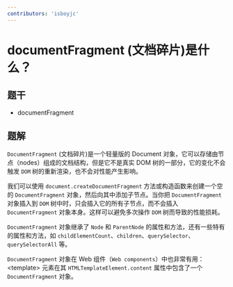```yaml
---
contributors: 'isboyjc'
---
```


# documentFragment (文档碎片)是什么？


## 题干

- documentFragment



## 题解

<!-- ::: details 点我查看题解 -->

`DocumentFragment` (文档碎片)是一个轻量版的 Document 对象，它可以存储由节点（nodes）组成的文档结构，但是它不是真实 DOM 树的一部分，它的变化不会触发 `DOM` 树的重新渲染，也不会对性能产生影响。

我们可以使用 `document.createDocumentFragment` 方法或构造函数来创建一个空的 `DocumentFragment` 对象，然后向其中添加子节点。当你把 `DocumentFragment` 对象插入到 `DOM` 树中时，只会插入它的所有子节点，而不会插入 `DocumentFragment` 对象本身。这样可以避免多次操作 `DOM` 树而导致的性能损耗。

`DocumentFragment` 对象继承了 `Node` 和 `ParentNode` 的属性和方法，还有一些特有的属性和方法，如 `childElementCount`、`children`、`querySelector`、`querySelectorAll` 等。

`DocumentFragment` 对象在 Web 组件（`Web components`）中也非常有用： \<template> 元素在其 `HTMLTemplateElement.content` 属性中包含了一个 `DocumentFragment` 对象。

<!-- ::: -->

